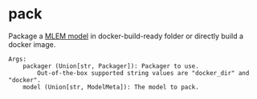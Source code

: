 # pack

Package a [MLEM model](/doc/user-guide/mlem-abcs#modeltype) in docker-build-ready
folder or directly build a docker image.

    Args:
        packager (Union[str, Packager]): Packager to use.
            Out-of-the-box supported string values are "docker_dir" and "docker".
        model (Union[str, ModelMeta]): The model to pack.
